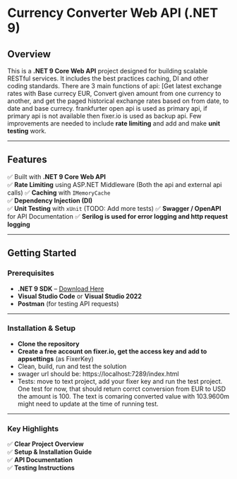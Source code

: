 # Currency Converter Web API (.NET 9)

## Overview  
This is a **.NET 9 Core Web API** project designed for building scalable RESTful services. It includes the best practices caching, DI and other coding standards. 
There are 3 main functions of api: [Get latest exchange rates with Base currecy EUR, Convert given amount from one currency to another, and get the paged historical exchange rates based on from date, to date and base currecy.
frankfurter open api is used as primary api, if primary api is not available then fixer.io is used as backup api.
Few improvements are needed to include **rate limiting** and add and make **unit testing** work.

---

## Features
✅ Built with **.NET 9 Core Web API**  
✅ **Rate Limiting** using ASP.NET Middleware (Both the api and external api calls)
✅ **Caching** with `IMemoryCache`  
✅ **Dependency Injection (DI)**  
✅ **Unit Testing** with `xUnit` (TODO: Add more tests) 
✅ **Swagger / OpenAPI** for API Documentation
✅ **Serilog is used for error logging and http request logging**  

---

## Getting Started

### Prerequisites
- **.NET 9 SDK** – [Download Here](https://dotnet.microsoft.com/download)  
- **Visual Studio Code** or **Visual Studio 2022**  
- **Postman** (for testing API requests)  

---

### Installation & Setup 

- **Clone the repository**
- **Create a free account on fixer.io, get the access key and add to appsettings** (as FixerKey)
- Clean, build, run and test the solution
- swager url should be: https://localhost:7289/index.html
- Tests: move to text project, add your fixer key and run the test project. One test for now, that should return corrct conversion from EUR to USD the amount is 100. The text is comaring converted value with 103.9600m might need to update at the time of running test. 


---

### **Key Highlights**
✅ **Clear Project Overview**  
✅ **Setup & Installation Guide**  
✅ **API Documentation**  
✅ **Testing Instructions**  



